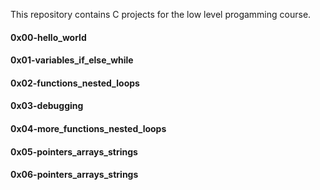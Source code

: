 This repository contains C projects for the low level progamming course.

#### 0x00-hello_world

#### 0x01-variables_if_else_while

#### 0x02-functions_nested_loops

#### 0x03-debugging

#### 0x04-more_functions_nested_loops

#### 0x05-pointers_arrays_strings

#### 0x06-pointers_arrays_strings





